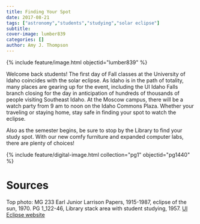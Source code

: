 ```yaml
---
title: Finding Your Spot
date: 2017-08-21
tags: ["astronomy","students","studying","solar eclipse"]
subtitle: 
cover-image: lumber839
categories: []
author: Amy J. Thompson
---
```


{% include feature/image.html objectid="lumber839" %}

Welcome back students! The first day of Fall classes at the University of Idaho coincides with the solar eclipse. As Idaho is in the path of totality, many places are gearing up for the event, including the UI Idaho Falls branch closing for the day in anticipation of hundreds of thousands of people visiting Southeast Idaho. At the Moscow campus, there will be a watch party from 9 am to noon on the Idaho Commons Plaza. Whether your traveling or staying home, stay safe in finding your spot to watch the eclipse.

Also as the semester begins, be sure to stop by the Library to find your study spot. With our new comfy furniture and expanded computer labs, there are plenty of choices!

{% include feature/digital-image.html collection="pg1" objectid="pg1440" %}

# Sources

Top photo: MG 233 Earl Junior Larrison Papers, 1915-1987, eclipse of the sun, 1970. PG 1_122-46, Library stack area with student studying, 1957. [UI Eclipse website](http://www.uidaho.edu/sci/news/features/2017/eclipse)